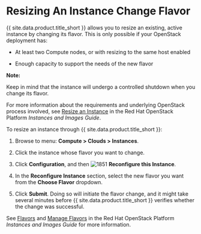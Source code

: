 # Resizing An Instance Change Flavor

{{ site.data.product.title_short }} allows you to resize an
existing, active instance by changing its flavor. This is
only possible if your OpenStack deployment has:

- At least two Compute nodes, or with resizing to the same host
    enabled

- Enough capacity to support the needs of the new flavor

**Note:**

Keep in mind that the instance will undergo a controlled
shutdown when you change its flavor.

For more information about the requirements and underlying
OpenStack process involved, see
[Resize an Instance](https://access.redhat.com/documentation/en/red-hat-openstack-platform/8/single/instances-and-images-guide/#section-resize-instance)
in the Red Hat OpenStack Platform *Instances and Images Guide*.

To resize an instance through {{ site.data.product.title_short }}:

1. Browse to menu: **Compute > Clouds > Instances**.

2. Click the instance whose flavor you want to change.

3. Click **Configuration**, and then
   ![1851](../images/1851.png) **Reconfigure this Instance**.

4. In the **Reconfigure Instance** section, select the new
   flavor you want from the **Choose Flavor** dropdown.

5. Click **Submit**. Doing so will initiate the flavor
   change, and it might take several minutes before
   {{ site.data.product.title_short }} verifies whether the
   change was successful.

See [Flavors](#flavors) and
[Manage Flavors](https://access.redhat.com/documentation/en/red-hat-openstack-platform/8/single/instances-and-images-guide/#section-flavors)
in the Red Hat OpenStack Platform
*Instances and Images Guide* for more information.
